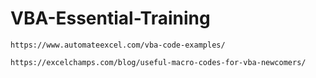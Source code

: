 # VBA-Essential-Training
 
```
https://www.automateexcel.com/vba-code-examples/
```

```
https://excelchamps.com/blog/useful-macro-codes-for-vba-newcomers/
```